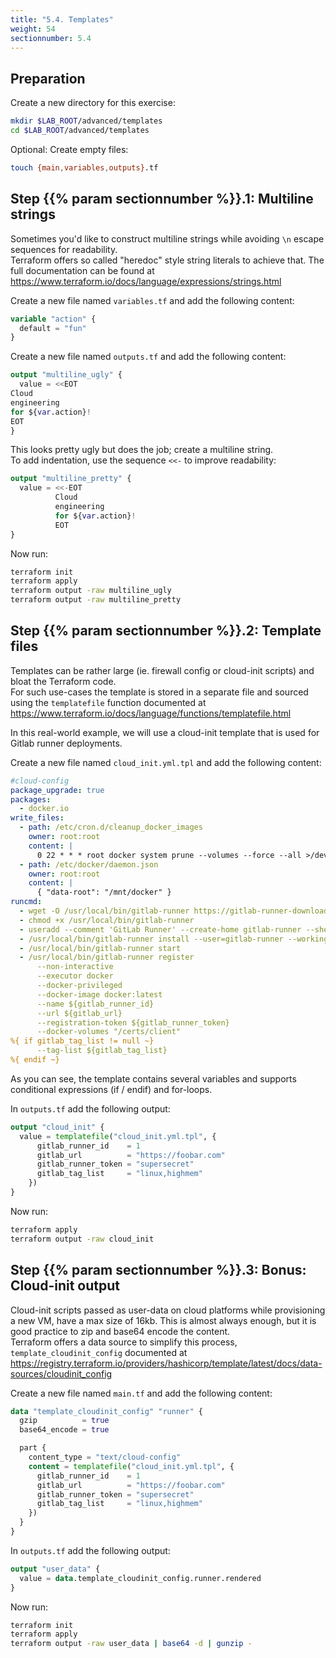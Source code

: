 ```yaml
---
title: "5.4. Templates"
weight: 54
sectionnumber: 5.4
---
```



## Preparation

Create a new directory for this exercise:
```bash
mkdir $LAB_ROOT/advanced/templates
cd $LAB_ROOT/advanced/templates
```

Optional: Create empty files:

```bash
touch {main,variables,outputs}.tf
```


## Step {{% param sectionnumber %}}.1: Multiline strings

Sometimes you'd like to construct multiline strings while avoiding `\n` escape sequences for readability.  
Terraform offers so called "heredoc" style string literals to achieve that. The full documentation can be found at
https://www.terraform.io/docs/language/expressions/strings.html

Create a new file named `variables.tf` and add the following content:

```terraform
variable "action" {
  default = "fun"
}
```

Create a new file named `outputs.tf` and add the following content:

```terraform
output "multiline_ugly" {
  value = <<EOT
Cloud
engineering
for ${var.action}!
EOT
}
```

This looks pretty ugly but does the job; create a multiline string.  
To add indentation, use the sequence `<<-` to improve readability:

```terraform
output "multiline_pretty" {
  value = <<-EOT
          Cloud
          engineering
          for ${var.action}!
          EOT
}
```

Now run:

```bash
terraform init
terraform apply
terraform output -raw multiline_ugly
terraform output -raw multiline_pretty
```


## Step {{% param sectionnumber %}}.2: Template files

Templates can be rather large (ie. firewall config or cloud-init scripts) and bloat the Terraform code.  
For such use-cases the template is stored in a separate file and sourced using the `templatefile` function documented
at https://www.terraform.io/docs/language/functions/templatefile.html

In this real-world example, we will use a cloud-init template that is used for Gitlab runner deployments.

Create a new file named `cloud_init.yml.tpl` and add the following content:

```yaml
#cloud-config
package_upgrade: true
packages:
  - docker.io
write_files:
  - path: /etc/cron.d/cleanup_docker_images
    owner: root:root
    content: |
      0 22 * * * root docker system prune --volumes --force --all >/dev/null 2>&1
  - path: /etc/docker/daemon.json
    owner: root:root
    content: |
      { "data-root": "/mnt/docker" }
runcmd:
  - wget -O /usr/local/bin/gitlab-runner https://gitlab-runner-downloads.s3.amazonaws.com/latest/binaries/gitlab-runner-linux-amd64
  - chmod +x /usr/local/bin/gitlab-runner
  - useradd --comment 'GitLab Runner' --create-home gitlab-runner --shell /bin/bash
  - /usr/local/bin/gitlab-runner install --user=gitlab-runner --working-directory=/home/gitlab-runner
  - /usr/local/bin/gitlab-runner start
  - /usr/local/bin/gitlab-runner register
      --non-interactive
      --executor docker
      --docker-privileged
      --docker-image docker:latest
      --name ${gitlab_runner_id}
      --url ${gitlab_url}
      --registration-token ${gitlab_runner_token}
      --docker-volumes "/certs/client"
%{ if gitlab_tag_list != null ~}
      --tag-list ${gitlab_tag_list}
%{ endif ~}
```

As you can see, the template contains several variables and supports conditional expressions (if / endif) and
for-loops.

In `outputs.tf` add the following output:

```terraform
output "cloud_init" {
  value = templatefile("cloud_init.yml.tpl", {
      gitlab_runner_id    = 1
      gitlab_url          = "https://foobar.com"
      gitlab_runner_token = "supersecret"
      gitlab_tag_list     = "linux,highmem"
    })
}
```

Now run:

```bash
terraform apply
terraform output -raw cloud_init
```


## Step {{% param sectionnumber %}}.3: Bonus: Cloud-init output

Cloud-init scripts passed as user-data on cloud platforms while provisioning a new VM, have a max size of 16kb. This is
almost always enough, but it is good practice to zip and base64 encode the content.  
Terraform offers a data source to simplify this process, `template_cloudinit_config` documented at
https://registry.terraform.io/providers/hashicorp/template/latest/docs/data-sources/cloudinit_config

Create a new file named `main.tf` and add the following content:

```terraform
data "template_cloudinit_config" "runner" {
  gzip          = true
  base64_encode = true

  part {
    content_type = "text/cloud-config"
    content = templatefile("cloud_init.yml.tpl", {
      gitlab_runner_id    = 1
      gitlab_url          = "https://foobar.com"
      gitlab_runner_token = "supersecret"
      gitlab_tag_list     = "linux,highmem"
    })
  }
}
```

In `outputs.tf` add the following output:

```terraform
output "user_data" {
  value = data.template_cloudinit_config.runner.rendered
}
```

Now run:

```bash
terraform init
terraform apply
terraform output -raw user_data | base64 -d | gunzip -
```
